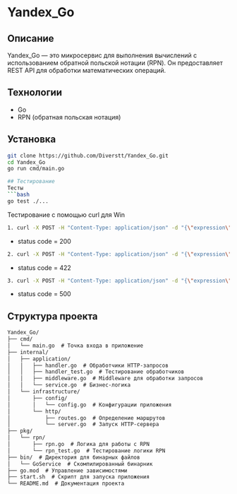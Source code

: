# Yandex_Go

## Описание
Yandex_Go — это микросервис для выполнения вычислений с использованием обратной польской нотации (RPN). Он предоставляет REST API для обработки математических операций.

## Технологии
- Go
- RPN (обратная польская нотация)

## Установка
```bash
git clone https://github.com/Diverstt/Yandex_Go.git
cd Yandex_Go
go run cmd/main.go 

## Тестирование
Тесты
```bash
go test ./...
```
Тестирование с помощью curl для Win
```bash
1. curl -X POST -H "Content-Type: application/json" -d "{\"expression\": \"3+4\"}" http://localhost:8080/api/v1/calculate
```
- status code = 200
```bash
2. curl -X POST -H "Content-Type: application/json" -d "{\"expression\": \"3+\"}" http://localhost:8080/api/v1/calculate
```
- status code = 422
```bash
3. curl -X POST -H "Content-Type: application/json" -d "{\"expression\": \"3/0\"}" http://localhost:8080/api/v1/calculate
```
- status code = 500

## Структура проекта
```markdown
Yandex_Go/
├── cmd/
│   └── main.go  # Точка входа в приложение
├── internal/
│   ├── application/
│   │   ├── handler.go  # Обработчики HTTP-запросов
│   │   ├── handler_test.go  # Тестирование обработчиков
│   │   ├── middleware.go  # Middleware для обработки запросов
│   │   └── service.go  # Бизнес-логика
│   └── infrastructure/
│       ├── config/
│       │   └── config.go  # Конфигурации приложения
│       └── http/
│           ├── routes.go  # Определение маршрутов
│           └── server.go  # Запуск HTTP-сервера
├── pkg/
│   └── rpn/
│       ├── rpn.go  # Логика для работы с RPN
│       └── rpn_test.go  # Тестирование логики RPN
├── bin/  # Директория для бинарных файлов
│   └── GoService  # Скомпилированный бинарник
├── go.mod  # Управление зависимостями
├── start.sh  # Скрипт для запуска приложения
└── README.md  # Документация проекта
```
